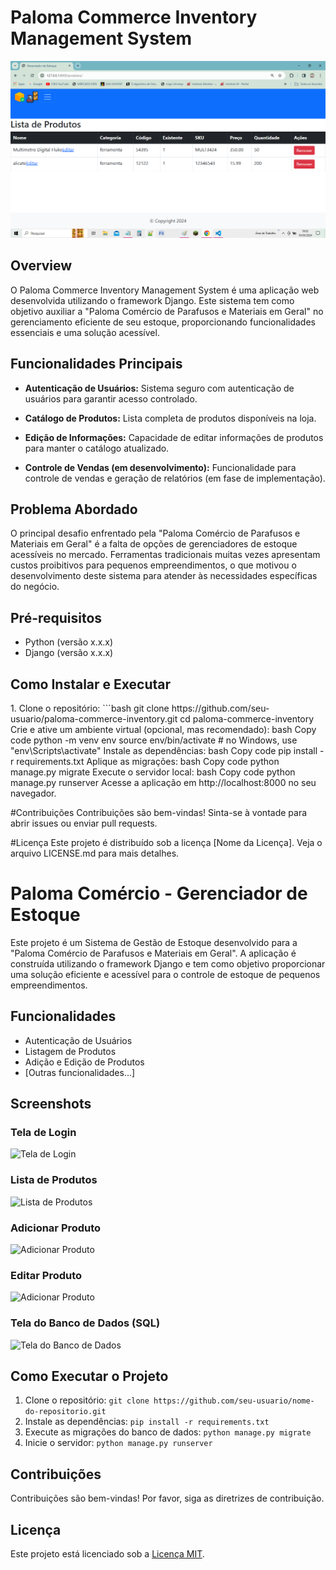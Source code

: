 # Paloma Commerce Inventory Management System

![Paloma Commerce Logo](projetointegradors/static/lista_produto.png)

## Overview

O Paloma Commerce Inventory Management System é uma aplicação web desenvolvida utilizando o framework Django. Este sistema tem como objetivo auxiliar a "Paloma Comércio de Parafusos e Materiais em Geral" no gerenciamento eficiente de seu estoque, proporcionando funcionalidades essenciais e uma solução acessível.

## Funcionalidades Principais

- **Autenticação de Usuários:** Sistema seguro com autenticação de usuários para garantir acesso controlado.

- **Catálogo de Produtos:** Lista completa de produtos disponíveis na loja.

- **Edição de Informações:** Capacidade de editar informações de produtos para manter o catálogo atualizado.

- **Controle de Vendas (em desenvolvimento):** Funcionalidade para controle de vendas e geração de relatórios (em fase de implementação).

## Problema Abordado

O principal desafio enfrentado pela "Paloma Comércio de Parafusos e Materiais em Geral" é a falta de opções de gerenciadores de estoque acessíveis no mercado. Ferramentas tradicionais muitas vezes apresentam custos proibitivos para pequenos empreendimentos, o que motivou o desenvolvimento deste sistema para atender às necessidades específicas do negócio.

## Pré-requisitos

- Python (versão x.x.x)
- Django (versão x.x.x)

## Como Instalar e Executar

<p>1. Clone o repositório:
```bash
git clone https://github.com/seu-usuario/paloma-commerce-inventory.git
cd paloma-commerce-inventory
Crie e ative um ambiente virtual (opcional, mas recomendado):
bash
Copy code
python -m venv env
source env/bin/activate  # no Windows, use "env\Scripts\activate"
Instale as dependências:
bash
Copy code
pip install -r requirements.txt
Aplique as migrações:
bash
Copy code
python manage.py migrate
Execute o servidor local:
bash
Copy code
python manage.py runserver
Acesse a aplicação em http://localhost:8000 no seu navegador.</p>

#Contribuições
Contribuições são bem-vindas! Sinta-se à vontade para abrir issues ou enviar pull requests.

#Licença
Este projeto é distribuído sob a licença [Nome da Licença]. Veja o arquivo LICENSE.md para mais detalhes.



# Paloma Comércio - Gerenciador de Estoque

Este projeto é um Sistema de Gestão de Estoque desenvolvido para a "Paloma Comércio de Parafusos e Materiais em Geral". A aplicação é construída utilizando o framework Django e tem como objetivo proporcionar uma solução eficiente e acessível para o controle de estoque de pequenos empreendimentos.

## Funcionalidades

- Autenticação de Usuários
- Listagem de Produtos
- Adição e Edição de Produtos
- [Outras funcionalidades...]

## Screenshots

### Tela de Login
![Tela de Login](/imagens/login.png)

### Lista de Produtos
![Lista de Produtos](/imagens/lista_produtos.png)

### Adicionar Produto
![Adicionar Produto](/imagens/adicionar_produto.png)

### Editar Produto
![Adicionar Produto](/imagens/editar_produto.png)

### Tela do Banco de Dados (SQL)
![Tela do Banco de Dados](/imagens/db_sql.png)

## Como Executar o Projeto

1. Clone o repositório: `git clone https://github.com/seu-usuario/nome-do-repositorio.git`
2. Instale as dependências: `pip install -r requirements.txt`
3. Execute as migrações do banco de dados: `python manage.py migrate`
4. Inicie o servidor: `python manage.py runserver`

## Contribuições

Contribuições são bem-vindas! Por favor, siga as diretrizes de contribuição.

## Licença

Este projeto está licenciado sob a [Licença MIT](LICENSE).
